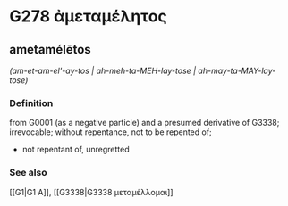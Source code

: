 # G278 ἀμεταμέλητος

## ametamélētos

_(am-et-am-el'-ay-tos | ah-meh-ta-MEH-lay-tose | ah-may-ta-MAY-lay-tose)_

### Definition

from G0001 (as a negative particle) and a presumed derivative of G3338; irrevocable; without repentance, not to be repented of; 

- not repentant of, unregretted

### See also

[[G1|G1 Α]], [[G3338|G3338 μεταμέλλομαι]]
